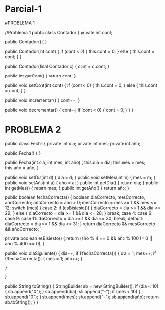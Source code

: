 # Parcial-1

#PROBLEMA 1

//Problema 1 public class Contador {
private int cont;

public Contador() {
}

public Contador(int cont) {
    if (cont < 0) {
        this.cont = 0;
    } else {
        this.cont = cont;
    }
}


public Contador(final Contador c) {
    cont = c.cont;
}


public int getCont() {
    return cont;
}


public void setCont(int cont) {
    if (cont < 0) {
        this.cont = 0;
    } else {
        this.cont = cont;
    }
}


public void incrementar() {
    cont++;
}


public void decrementar() {
    cont--;
    if (cont < 0) {
        cont = 0;
    }
}
}



# PROBLEMA 2
public class Fecha {
private int dia;
private int mes;
private int año;


public Fecha() {
}


public Fecha(int dia, int mes, int año) {
    this.dia = dia;
    this.mes = mes;
    this.año = año;
}


public void setDia(int d) {
    dia = d;
}
public void setMes(int m) {
    mes = m;
}
public void setAño(int a) {
    año = a;
}
public int getDia() {
    return dia;
}
public int getMes() {
    return mes;
}
public int getAño() {
    return año;
}


public boolean fechaCorrecta() {
    boolean diaCorrecto, mesCorrecto, añoCorrecto;
    añoCorrecto = año > 0;
    mesCorrecto = mes >= 1 && mes <= 12;
    switch (mes) {
        case 2:
            if (esBisiesto()) {
                diaCorrecto = dia >= 1 && dia <= 29;
            } else {
                diaCorrecto = dia >= 1 && dia <= 28;
            }
            break;
        case 4:
        case 6:
        case 9:
        case 11:
            diaCorrecto = dia >= 1 && dia <= 30;
            break;
        default:
            diaCorrecto = dia >= 1 && dia <= 31;
    }
    return diaCorrecto && mesCorrecto && añoCorrecto;
}



private boolean esBisiesto() {
    return (año % 4 == 0 && año % 100 != 0 || año % 400 == 0);
}


public void diaSiguiente() {
    dia++;
    if (!fechaCorrecta()) {
        dia = 1;
        mes++;
        if (!fechaCorrecta()) {
            mes = 1;
            año++;
        }

    }
}



public String toString() {
    StringBuilder sb = new StringBuilder();
    if (dia < 10) {
        sb.append("0");
    }
    sb.append(dia);
    sb.append("-");
    if (mes < 10) {
        sb.append("0");
    }
    sb.append(mes);
    sb.append("-");
    sb.append(año);
    return sb.toString();
}
}

